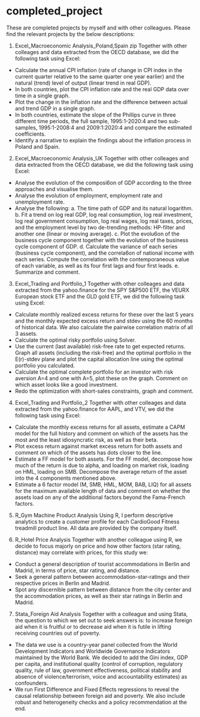# completed_project
These are completed projects by myself and with other colleagues. Please find the relevant projects by the below descriptions:

1. Excel_Macroeconomic Analysis_Poland,Spain zip
Together with other colleages and data extracted from the OECD database, we did the following task using Excel:
- Calculate the annual CPI inflation (rate of change in CPI index in the current quarter relative to the same quarter one year earlier) and the natural (trend) level of output (linear trend in real GDP).
- In both countries, plot the CPI inflation rate and the real GDP data over time in a single graph.
- Plot the change in the inflation rate and the difference between actual and trend GDP in a single graph.
- In both countries, estimate the slope of the Phillips curve in three different time periods, the full sample, 1995:1-2020:4 and two sub-samples, 1995:1-2008:4 and 2009:1:2020:4 and compare the estimated coefficients. 
- Identify a narrative to explain the findings about the inflation process in Poland and Spain.

2. Excel_Macroeconomic Analysis_UK 
Together with other colleages and data extracted from the OECD database, we did the following task using Excel:
- Analyse the evolution of the composi6on of GDP according to the three approaches and visualise them.
- Analyse the evolution of employment, employment rate and unemployment rate.
- Analyse the following:
a. The time path of GDP and its natural logarithm.
b. Fit a trend on log real GDP, log real consumption, log real investment, log real government consumption, log real wages, log real taxes, prices, and the employment level by two de-trending methods: HP-filter and another one (linear or moving average). 
c. Plot the evolu6on of the business cycle component together with the evolution of the business cycle component of GDP.
d. Calculate the variance of each series (business cycle component), and the correla6on of national income with each series. Compute the correlation with the contemporaneous value of each variable, as well as its four first lags and four first leads.
e. Summarize and comment.

3. Excel_Trading and Portfolio_1
Together with other colleages and data extracted from the yahoo.finance for the SPY S&P500 ETF, the VEURX European stock ETF and the GLD gold ETF, we did the following task using Excel:
- Calculate monthly realized excess returns for these over the last 5 years and the monthly expected excess return and stdev using the 60 months of 
historical data. We also calculate the pairwise correlation matrix of all 3 assets.
- Calculate the optimal risky portfolio using Solver. 
- Use the current (last available) risk-free rate to get expected returns. Graph all assets (including the risk-free) and the optimal portfolio in the E(r)-stdev plane and plot the capital allocation line using the optimal portfolio you calculated. 
- Calculate the optimal complete portfolio for an investor with risk aversion A=4 and one with A=5, plot these on the graph. Comment on which asset looks like a good investment. 
- Redo the optimization with short-sales constraints, graph and comment.

4. Excel_Trading and Portfolio_2
Together with other colleages and data extracted from the yahoo.finance for AAPL, and VTV, we did the following task using Excel:
- Calculate the monthly excess returns for all assets, estimate a CAPM model for the full history and comment on which of the assets has the most and the 
least idiosyncratic risk, as well as their beta.
- Plot excess return against market excess return for both assets and comment on which of the assets has dots closer to the line.
- Estimate a FF model for both assets. For the FF model, decompose how much of the return is due to alpha, and loading on market risk, loading on HML, loading on SMB. Decompose the average return of the asset into the 4 components mentioned above. 
- Estimate a 6 factor model (M, SMB, HML, MOM, BAB, LIQ) for all assets for the maximum available length of data and comment on whether the assets load on any of the 
additional factors beyond the Fama-French factors.

5. R_Gym Machine Product Analysis
Using R, I perform descriptive analytics to create a customer profile for each CardioGood Fitness treadmill product line. All data are provided by the company itself.

6. R_Hotel Price Analysis
Together with another colleague using R, we decide to focus majorly on price and how other factors (star rating, distance) may correlate with prices, for this study we:
- Conduct a general description of tourist accommodations in Berlin and Madrid, in terms of price, star rating, and distance.
- Seek a general pattern between accommodation-star-ratings and their respective prices in Berlin and Madrid.
- Spot any discernible pattern between distance from the city center and the accommodation prices, as well as their star ratings in Berlin and Madrid.

7. Stata_Foreign Aid Analysis
Together with a colleague and using Stata, the question to which we set out to seek answers is: to increase foreign aid when it is fruitful or to decrease aid
when it is futile in lifting receiving countries out of poverty. 
- The data we use is a country-year panel collected from the World Development Indicators
and Worldwide Governance Indicators maintained by the World Bank. We decided to add the Gini index, GDP per capita, and institutional quality (control of
corruption, regulatory quality, rule of law, government effectiveness, political stability and absence of violence/terrorism, voice and accountability estimates) as confounders. 
- We run First Difference and Fixed Effects regressions to reveal the causal relationship between foreign aid and poverty. We also include robust and heterogeneity checks and a policy recommendation at the end. 
